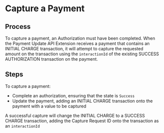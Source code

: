 # Capture a Payment


## Process

To capture a payment, an Authorization must have been completed. When the Payment Update API Extension receives a payment that contains an INITIAL CHARGE transaction, it will attempt to capture the requested amount on the transaction using the `interactionId` of the existing SUCCESS AUTHORIZATION transaction on the payment.

## Steps

To capture a payment:
  - Complete an authorization, ensuring that the state is `Success`
  - Update the payment, adding an INITIAL CHARGE transaction onto the payment with a value to be captured

A successful capture will change the INITIAL CHARGE to a SUCCESS CHARGE transaction, adding the Capture Request ID onto the transaction as an `interactionId`
